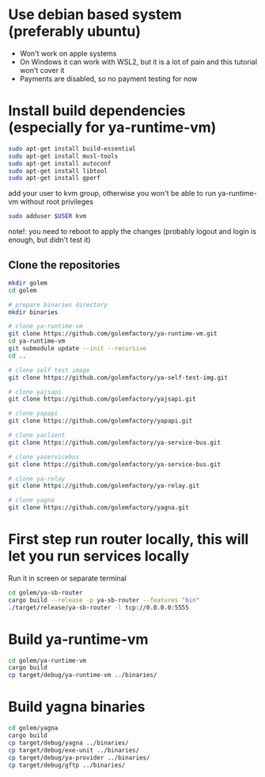 # Use debian based system (preferably ubuntu)

* Won't work on apple systems
* On Windows it can work with WSL2, but it is a lot of pain and this tutorial won't cover it
* Payments are disabled, so no payment testing for now

# Install build dependencies (especially for ya-runtime-vm)

```bash
sudo apt-get install build-essential
sudo apt-get install musl-tools
sudo apt-get install autoconf
sudo apt-get install libtool
sudo apt-get install gperf
```

add your user to kvm group, otherwise you won't be able to run ya-runtime-vm without root privileges
```bash
sudo adduser $USER kvm
```
note!: you need to reboot to apply the changes (probably logout and login is enough, but didn't test it)

## Clone the repositories

```bash
mkdir golem
cd golem

# prepare binaries directory
mkdir binaries

# clone ya-runtime-vm
git clone https://github.com/golemfactory/ya-runtime-vm.git
cd ya-runtime-vm
git submodule update --init --recursive
cd ..

# clone self test image
git clone https://github.com/golemfactory/ya-self-test-img.git

# clone yajsapi
git clone https://github.com/golemfactory/yajsapi.git

# clone yapapi
git clone https://github.com/golemfactory/yapapi.git

# clone yaclient
git clone https://github.com/golemfactory/ya-service-bus.git

# clone yaservicebus
git clone https://github.com/golemfactory/ya-service-bus.git

# clone ya-relay
git clone https://github.com/golemfactory/ya-relay.git

# clone yagna
git clone https://github.com/golemfactory/yagna.git
```

# First step run router locally, this will let you run services locally

Run it in screen or separate terminal
```bash
cd golem/ya-sb-router
cargo build --release -p ya-sb-router --features "bin"
./target/release/ya-sb-router -l tcp://0.0.0.0:5555
```

# Build ya-runtime-vm

```bash
cd golem/ya-runtime-vm
cargo build
cp target/debug/ya-runtime-vm ../binaries/
```

# Build yagna binaries

```bash
cd golem/yagna
cargo build
cp target/debug/yagna ../binaries/
cp target/debug/exe-unit ../binaries/
cp target/debug/ya-provider ../binaries/
cp target/debug/gftp ../binaries/
```


